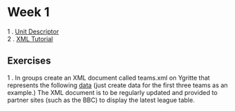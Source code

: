 # Week 1

1 . [Unit Descriptor](http://www.sqa.org.uk/files/hn/FM9735.pdf)
<br>2 . [XML Tutorial](http://www.w3schools.com/xml/)

## Exercises

1 . In groups create an XML document called teams.xml on Ygritte that represents the following [data](http://mobile.football-league.co.uk/league-table/) (just create data for the first three teams as an example.) The XML document is to be regularly updated and provided to partner sites (such as the BBC) to display the latest league table. 
